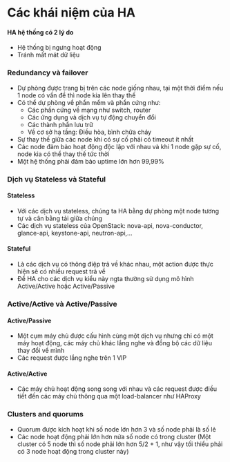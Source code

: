 # Các khái niệm của HA

#### HA hệ thống có 2 lý do

- Hệ thống bị ngưng hoạt động
- Tránh mất mát dữ liệu

### Redundancy và failover

- Dự phòng được trang bị trên các node giống nhau, tại một thời điểm nếu 1 node có vấn đề thì node kia lên thay thế
- Có thể dự phòng về phần mềm và phần cứng như:
    - Các phần cứng về mạng như switch, router
    - Các ứng dụng và dịch vụ tự động chuyển đổi
    - Các thành phần lưu trữ
    - Về cơ sở hạ tầng: Điều hòa, bình chữa cháy
- Sự thay thế giữa các node khi có sự cố phải có timeout ít nhất
- Các node đảm bảo hoạt động độc lập với nhau và khi 1 node gặp sự cố, node kia có thể thay thế tức thời
- Một hệ thống phải đảm bảo uptime lớn hơn 99,99%


### Dịch vụ Stateless và Stateful

#### Stateless

- Với các dịch vụ stateless, chúng ta HA bằng dự phòng một node tương tự và cân bằng tải giữa chúng
- Các dịch vụ stateless của OpenStack: nova-api, nova-conductor, glance-api, keystone-api, neutron-api,...

#### Stateful

- Là các dịch vụ có thông điệp trả về khác nhau, một action được thực hiện sẽ có nhiều request trả về
- Để HA cho các dịch vụ kiểu này ngta thường sử dụng mô hình Active/Active hoặc Active/Passive

### Active/Active và Active/Passive

#### Active/Passive

- Một cụm máy chủ được cấu hình cùng một dịch vụ nhưng chỉ có một máy hoạt động, các máy chủ khác lắng nghe và đồng bộ các dữ liệu thay đổi về mình
- Các request được lắng nghe trên 1 VIP

#### Active/Active

- Các máy chủ hoạt động song song với nhau và các request được điều tiết đến các máy chủ thông qua một load-balancer như HAProxy

### Clusters and quorums

- Quorum được kích hoạt khi số node lớn hơn 3 và số node phải là số lẻ
- Các node hoạt động phải lớn hơn nửa số node có trong cluster (Một cluster có 5 node thì số node phải lớn hơn 5/2 + 1, như vậy tối thiểu phải có 3 node hoạt động trong cluster này)